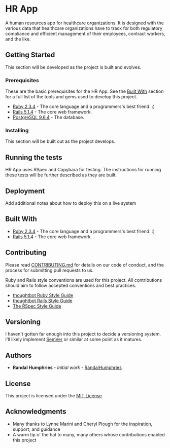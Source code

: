 # HR App

A human resources app for healthcare organizations. It is designed with the various data that healthcare organizations have to track for both regulatory compliance and efficient management of their employees, contract workers, and the like.

## Getting Started

This section will be developed as the project is built and evolves.

### Prerequisites

These are the basic prerequisites for the HR App. See the [Built With](#built-with) section for a full list of the tools and gems used to develop this project.

* [Ruby 2.3.4](https://www.ruby-lang.org/en/) - The core language and a programmers's best friend. :)
* [Rails 5.1.4](http://rubyonrails.org/) - The core web framework.
* [PostgreSQL 9.6.4](https://www.postgresql.org/) - The database.

### Installing

This section will be built out as the project develops.

## Running the tests

HR App uses RSpec and Capybara for testing. The instructions for running these tests will be further described as they are built.

## Deployment

Add additional notes about how to deploy this on a live system

## Built With

* [Ruby 2.3.4](https://www.ruby-lang.org/en/) - The core language and a programmers's best friend. :)
* [Rails 5.1.4](http://rubyonrails.org/) - The core web framework.

## Contributing

Please read [CONTRIBUTING.md](CONTRIBUTING.md) for details on our code of conduct, and the process for submitting pull requests to us.

Ruby and Rails style conventions are used for this project. All contributions should aim to follow accepted conventions and best practices.

* [thoughtbot Ruby Style Guide](https://github.com/thoughtbot/guides/tree/master/style/ruby)
* [thoughtbot Rails Style Guide](https://github.com/thoughtbot/guides/tree/master/style/rails)
* [The RSpec Style Guide](https://github.com/reachlocal/rspec-style-guide)

## Versioning

I haven't gotten far enough into this project to decide a versioning system. I'll likely implement [SemVer](http://semver.org/) or similar at some point as it matures.

## Authors

* **Randal Humphries** - *Initial work* - [RandalHumphries](https://github.com/randalhumphries)

## License

This project is licensed under the [MIT License](LICENSE.md)

## Acknowledgments

* Many thanks to Lynne Marini and Cheryl Plough for the inspiration, support, and guidance
* A warm tip o' the hat to many, many others whose contributions enabled this project